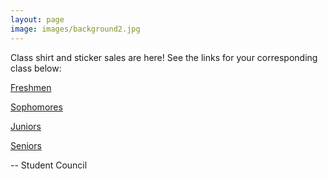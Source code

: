 ```yaml
---
layout: page
image: images/background2.jpg
---
```

Class shirt and sticker sales are here! See the links for your corresponding class below:

[Freshmen](https://austinisd.schoolcashonline.com/Fee/Details/22689/63/False/True)

[Sophomores](https://austinisd.schoolcashonline.com/Fee/Details/22690/63/False/True)

[Juniors](https://austinisd.schoolcashonline.com/Fee/Details/22694/63/False/True)

[Seniors](https://austinisd.schoolcashonline.com/Fee/Details/22695/63/False/True)

-- Student Council